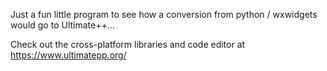 Just a fun little program to see how a conversion from python / wxwidgets would go to Ultimate++...

Check out the cross-platform libraries and code editor at https://www.ultimatepp.org/
